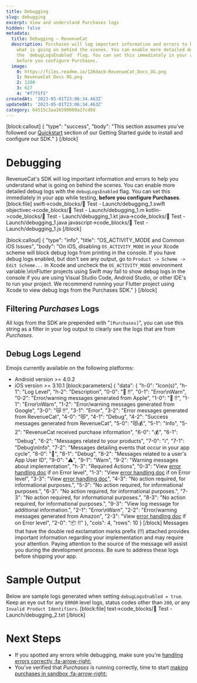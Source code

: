 ```yaml
---
title: Debugging
slug: debugging
excerpt: View and understand Purchases logs
hidden: false
metadata:
  title: Debugging – RevenueCat
  description: Purchases will log important information and errors to help you understand
    what is going on behind the scenes. You can enable more detailed debug logs with
    the `debugLogsEnabled` flag. You can set this immediately in your app while testing,
    before you configure Purchases.
  image:
    0: https://files.readme.io/126dacb-RevenueCat_Docs_OG.png
    1: RevenueCat Docs OG.png
    2: 1200
    3: 627
    4: "#f7f5f5"
createdAt: '2023-05-01T23:06:34.463Z'
updatedAt: '2023-05-01T23:06:34.463Z'
category: 64515c3aa16590000a27cd9d
---
```

[block:callout]
{
  "type": "success",
  "body": "This section assumes you've followed our [Quickstart](doc:getting-started-1) section of our Getting Started guide to install and configure our SDK."
}
[/block]
# Debugging

RevenueCat's SDK will log important information and errors to help you understand what is going on behind the scenes. You can enable more detailed debug logs with the `debugLogsEnabled` flag. You can set this immediately in your app while testing, **before you configure Purchases**.
[block:file]
swift->code_blocks/🧰 Test - Launch/debugging_1.swift
objectivec->code_blocks/🧰 Test - Launch/debugging_1.m
kotlin->code_blocks/🧰 Test - Launch/debugging_1.kt
java->code_blocks/🧰 Test - Launch/debugging_1.java
javascript->code_blocks/🧰 Test - Launch/debugging_1.js
[/block]

[block:callout]
{
  "type": "info",
  "title": "OS_ACTIVITY_MODE and Common iOS Issues",
  "body": "On iOS, disabling `OS_ACTIVITY_MODE` in your Xcode scheme will block debug logs from printing in the console. If you have debug logs enabled, but don't see any output, go to `Product -> Scheme -> Edit Scheme...` in Xcode and uncheck the `OS_ACTIVITY_MODE` environment variable.\n\nFlutter projects using Swift may fail to show debug logs in the console if you are using Visual Studio Code, Android Studio, or other IDE's to run your project. We recommend running your Flutter project using Xcode to view debug logs from the Purchases SDK."
}
[/block]

## Filtering *Purchases* Logs
All logs from the SDK are prepended with "`[Purchases]`", you can use this string as a filter in your log output to clearly see the logs that are from *Purchases*.

## Debug Logs Legend
Emojis currently available on the following platforms:
* Android version >= 4.0.2
* iOS version >= 3.10.1
[block:parameters]
{
  "data": {
    "h-0": "Icon(s)",
    "h-1": "Log Level",
    "h-2": "Description",
    "0-0": "🍎 ‼️",
    "0-1": "Error\nWarn",
    "0-2": "Error/warning messages generated from Apple",
    "1-0": "🤖 ‼️",
    "1-1": "Error\nWarn",
    "1-2": "Error/warning messages generated from Google",
    "3-0": "😿 ‼️",
    "3-1": "Error",
    "3-2": "Error messages generated from RevenueCat",
    "4-0": "😻",
    "4-1": "Debug",
    "4-2": "Success messages generated from RevenueCat",
    "5-0": "😻💰",
    "5-1": "Info",
    "5-2": "RevenueCat received purchase information",
    "6-0": "💰",
    "6-1": "Debug",
    "6-2": "Messages related to your products",
    "7-0": "ℹ️",
    "7-1": "Debug\nInfo",
    "7-2": "Messages detailing events that occur in your app cycle",
    "8-0": "👤",
    "8-1": "Debug",
    "8-2": "Messages related to a user's App User ID",
    "9-0": "⚠️",
    "9-1": "Warn",
    "9-2": "Warning messages about implementation",
    "h-3": "Required Actions",
    "0-3": "View [error handling doc](doc:errors) if on Error level",
    "1-3": "View [error handling doc](doc:errors) if on Error level",
    "3-3": "View [error handling doc](doc:errors)",
    "4-3": "No action required, for informational purposes.",
    "5-3": "No action required, for informational purposes.",
    "6-3": "No action required, for informational purposes.",
    "7-3": "No action required, for informational purposes.",
    "8-3": "No action required, for informational purposes.",
    "9-3": "View log message for additional information.",
    "2-1": "Error\nWarn",
    "2-2": "Error/warning messages generated from Amazon",
    "2-3": "View [error handling doc](doc:errors) if on Error level",
    "2-0": "📦 ‼️"
  },
  "cols": 4,
  "rows": 10
}
[/block]
Messages that have the double red exclamation marks prefix (‼️) attached provides important information regarding your implementation and may require your attention. Paying attention to the source of the message will assist you during the development process. Be sure to address these logs before shipping your app. 

# Sample Output

Below are sample logs generated when setting `debugLogsEnabled = true`. Keep an eye out for any `ERROR` level logs, status codes other than `200`, or any `Invalid Product Identifiers`.
[block:file]
text->code_blocks/🧰 Test - Launch/debugging_2.txt
[/block]
# Next Steps

* If you spotted any errors while debugging, make sure you're [handling errors correctly :fa-arrow-right:](doc:errors)
* You've verified that *Purchases* is running correctly, time to start [making purchases in sandbox :fa-arrow-right:](doc:sandbox)